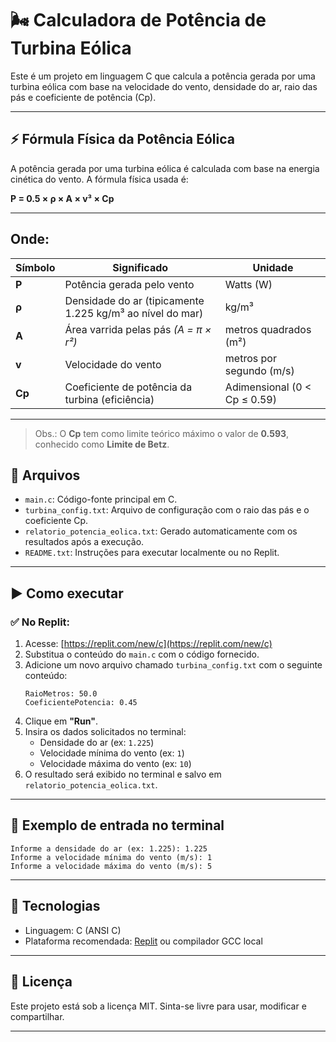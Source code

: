 
# 🌬️ Calculadora de Potência de Turbina Eólica

Este é um projeto em linguagem C que calcula a potência gerada por uma turbina eólica com base na velocidade do vento, densidade do ar, raio das pás e coeficiente de potência (Cp).

---

## ⚡ Fórmula Física da Potência Eólica

A potência gerada por uma turbina eólica é calculada com base na energia cinética do vento. A fórmula física usada é:

**P = 0.5 × ρ × A × v³ × Cp**

---

## Onde:

| Símbolo | Significado                                           | Unidade                   |
|---------|--------------------------------------------------------|---------------------------|
| **P**   | Potência gerada pelo vento                             | Watts (W)                 |
| **ρ**   | Densidade do ar (tipicamente 1.225 kg/m³ ao nível do mar) | kg/m³                     |
| **A**   | Área varrida pelas pás *(A = π × r²)*                  | metros quadrados (m²)     |
| **v**   | Velocidade do vento                                    | metros por segundo (m/s)  |
| **Cp**  | Coeficiente de potência da turbina (eficiência)        | Adimensional (0 < Cp ≤ 0.59) |

---

> Obs.: O **Cp** tem como limite teórico máximo o valor de **0.593**, conhecido como **Limite de Betz**.


## 📁 Arquivos

- `main.c`: Código-fonte principal em C.
- `turbina_config.txt`: Arquivo de configuração com o raio das pás e o coeficiente Cp.
- `relatorio_potencia_eolica.txt`: Gerado automaticamente com os resultados após a execução.
- `README.txt`: Instruções para executar localmente ou no Replit.

---

## ▶️ Como executar

### ✅ No Replit:

1. Acesse: [https://replit.com/new/c](https://replit.com/new/c)
2. Substitua o conteúdo do `main.c` com o código fornecido.
3. Adicione um novo arquivo chamado `turbina_config.txt` com o seguinte conteúdo:
   ```
   RaioMetros: 50.0
   CoeficientePotencia: 0.45
   ```
4. Clique em **"Run"**.
5. Insira os dados solicitados no terminal:
   - Densidade do ar (ex: `1.225`)
   - Velocidade mínima do vento (ex: `1`)
   - Velocidade máxima do vento (ex: `10`)
6. O resultado será exibido no terminal e salvo em `relatorio_potencia_eolica.txt`.

---

## 🧠 Exemplo de entrada no terminal

```
Informe a densidade do ar (ex: 1.225): 1.225
Informe a velocidade mínima do vento (m/s): 1
Informe a velocidade máxima do vento (m/s): 5
```

---

## 🔧 Tecnologias

- Linguagem: C (ANSI C)
- Plataforma recomendada: [Replit](https://replit.com) ou compilador GCC local

---

## 📄 Licença

Este projeto está sob a licença MIT. Sinta-se livre para usar, modificar e compartilhar.

---
